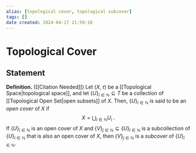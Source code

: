 ```yaml
---
alias: [topological cover, topological subcover]
tags: []
date created: 2024-04-17 21:59:10
---
```


# Topological Cover

## Statement

**Definition.** ([[Citation Needed]]) Let $(X, \tau)$ be a [[Topological Space|topological space]], and let $\{U\}_{i\in\mathbb{N}}\subseteq T$ be a collection of [[Topological Open Set|open subsets]] of $X$. Then, $\{U\}_{i\in\mathbb{N}}$ is said to be an _open cover_ of $X$ if
$$
X=\bigcup_{i\in\mathbb{N}} U_i\;.
$$
If $\{U\}_{i\in\mathbb{N}}$ is an open cover of $X$ and $\{V\}_{j\in\mathbb{N}}\subseteq \{U\}_{i\in\mathbb{N}}$ is a subcollection of $\{U\}_{i\in\mathbb{N}}$ that is also an open cover of $X$, then $\{V\}_{j\in\mathbb{N}}$ is a _subcover_ of $\{U\}_{i\in\mathbb{N}}$.